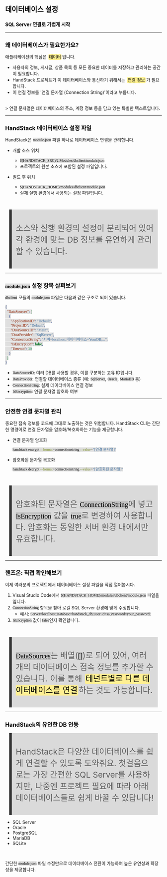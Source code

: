 ﻿---
marp: true
theme: gaia
_class: lead
footer: QCN
paginate: true
backgroundColor: #fff
---

<style>
:root {
  font-family: Pretendard;
  --border-color: #303030;
  --text-color: #0a0a0a;
  --bg-color-alt: #dadada;
  --mark-background: #ffef92;
}

h1 {
  border-bottom: none;
  font-size: 1.6em;
}

h2 {
  border-bottom: none;
  font-size: 1.3em;
}

h3 {
  font-size: 1.1em;
}

h4 {
  font-size: 1.05em;
}

h5 {
  font-size: 1em;
}

h6 {
  font-size: 0.9em;
}

h1,
h2,
h3,
h4,
h5,
h6 {
  color: var(--text-color);
}

code:not([class*="language-"]) {
  font-family: D2Coding;
  color: #000;
  vertical-align: text-bottom;
  background-color: rgba(100, 100, 100, 0.2);
}

section {
  background-image: linear-gradient(to bottom right, #f7f7f7 0%, #d3d3d3 100%);
}

section table {
    margin: auto;
    font-size: 28px;
}

section::after {
  font-size: 0.75em;
  content: attr(data-marpit-pagination) " / " attr(data-marpit-pagination-total);
}

img[alt~="center"] {
  display: block;
  margin: 0 auto;
}

blockquote {
  font-size: 26px;
  border-left: 8px solid var(--border-color);
  background: var(--bg-color-alt);
  margin: 0.5em;
  padding: 0.5em;
}

blockquote::before,
blockquote::after {
    content: '';
}

mark {
  background-color: var(--mark-background);
  padding: 0 2px 2px;
  border-radius: 4px;
  margin: 0 2px;
}

section.tinytext>p,
section.tinytext>ul,
section.tinytext>blockquote {
  font-size: 0.65em;
}
</style>

<!--
_class:
 - lead
-->

# 데이터베이스 설정

### SQL Server 연결로 가볍게 시작

---

## 왜 데이터베이스가 필요한가요?

애플리케이션의 핵심은 <mark>데이터</mark>입니다.

- 사용자의 정보, 게시글, 상품 목록 등 모든 중요한 데이터를 저장하고 관리하는 공간이 필요합니다.
- HandStack 프로젝트가 이 데이터베이스와 통신하기 위해서는 <mark>연결 정보</mark>가 필요합니다.
- 이 연결 정보를 '연결 문자열 (Connection String)'이라고 부릅니다.

<br>
> 연결 문자열은 데이터베이스의 주소, 계정 정보 등을 담고 있는 특별한 텍스트입니다.

---

## HandStack 데이터베이스 설정 파일

HandStack은 `module.json` 파일 하나로 데이터베이스 연결을 관리합니다.

- 개발 소스 위치
    - `$(HANDSTACK_SRC)/2.Modules/dbclient/module.json`
    - 프로젝트의 원본 소스에 포함된 설정 파일입니다.

- 빌드 후 위치
    - `$(HANDSTACK_HOME)/modules/dbclient/module.json`
    - 실제 실행 환경에서 사용되는 설정 파일입니다.

<br>

> 소스와 실행 환경의 설정이 분리되어 있어 각 환경에 맞는 DB 정보를 유연하게 관리할 수 있습니다.

---

## `module.json` 설정 항목 살펴보기

`dbclient` 모듈의 `module.json` 파일은 다음과 같은 구조로 되어 있습니다.

```json
{
  "DataSources": [
    {
      "ApplicationID": "Default",
      "ProjectID": "Default",
      "DataSourceID": "Main",
      "DataProvider": "SqlServer",
      "ConnectionString": "서버=localhost;데이터베이스=YourDB;...",
      "IsEncryption": false,
      "Timeout": 30
    }
  ]
}
```

- `DataSourceID`: 여러 DB를 사용할 경우, 이를 구분하는 고유 ID입니다.
- `DataProvider`: 연결할 데이터베이스 종류 (예: `SqlServer`, `Oracle`, `MariaDB` 등)
- `ConnectionString`: 실제 데이터베이스 연결 정보
- `IsEncryption`: 연결 문자열 암호화 여부

---

## 안전한 연결 문자열 관리

중요한 접속 정보를 코드에 그대로 노출하는 것은 위험합니다.
HandStack CLI는 간단한 명령어로 연결 문자열을 암호화/복호화하는 기능을 제공합니다.

- 연결 문자열 암호화
    ```bash
    handstack encrypt --format=connectionstring --value="[연결 문자열]"
    ```

- 암호화된 문자열 복호화
    ```bash
    handstack decrypt --format=connectionstring --value="[암호화된 문자열]"
    ```
<br>

> 암호화된 문자열은 `ConnectionString`에 넣고 `IsEncryption` 값을 `true`로 변경하여 사용합니다.
> 암호화는 동일한 서버 환경 내에서만 유효합니다.

---

## 핸즈온: 직접 확인해보기

이제 여러분의 프로젝트에서 데이터베이스 설정 파일을 직접 열어봅시다.

1. Visual Studio Code에서 `$(HANDSTACK_HOME)/modules/dbclient/module.json` 파일을 엽니다.
2. `ConnectionString` 항목을 찾아 로컬 SQL Server 환경에 맞게 수정합니다.
    - 예시: `Server=localhost;Database=handstack_db;User Id=sa;Password=your_password;`
3. `IsEncryption` 값이 `false`인지 확인합니다.

<br>

> `DataSources`는 배열(`[]`)로 되어 있어, 여러 개의 데이터베이스 접속 정보를 추가할 수 있습니다. 이를 통해 <mark>테넌트별로 다른 데이터베이스를 연결</mark>하는 것도 가능합니다.

---

## HandStack의 유연한 DB 연동

> HandStack은 다양한 데이터베이스를 쉽게 연결할 수 있도록 도와줘요.
> 첫걸음으로는 가장 간편한 SQL Server를 사용하지만, 나중엔 프로젝트 필요에 따라 아래 데이터베이스들로 쉽게 바꿀 수 있답니다!

- SQL Server
- Oracle
- PostgreSQL
- MariaDB
- SQLite

<br>

간단한 `module.json` 파일 수정만으로 데이터베이스 전환이 가능하여 높은 유연성과 확장성을 제공합니다.
